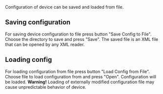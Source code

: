 Configuration of device can be saved and loaded from file. 

## Saving configuration

For saving device configuration to file press button "Save Config to File". Choose the directory to save and press "Save". 
The saved file is an XML file that can be opened by any XML reader.

## Loading config

For loading configuration from file press button "Load Config from File". Choose file to load configuration from and press "Open". Configuration will be loaded. 
**Warning!** Loading of externally modified configuration file may cause unpredictable behavior of device.